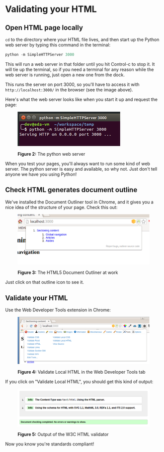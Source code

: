 # Validating your HTML

## Open HTML page locally
`cd` to the directory where your HTML file lives, and then start up the Python web server by typing this command in the terminal:

```js
python -m SimpleHTTPServer 3000
```

This will run a web server in that folder until you hit Control-c to stop it. It will tie up the terminal, so if you need a terminal for any reason while the web server is running, just open a new one from the dock.

This runs the server on port 3000, so you'll have to access it with `http://localhost:3000/` in the browser (see the image above).

Here's what the web server looks like when you start it up and request the page:

<figure>
  <img src="./images/python-web-server.png" alt="Web server"><br>
  <figcaption>
    <p><strong>Figure 2:</strong> The python web server</p>
  </figcaption>
</figure>

When you test your pages, you'll always want to run some kind of web server. The python server is easy and available, so why not. Just don't tell anyone we have you using Python!

## Check HTML generates document outline
We've installed the Document Outliner tool in Chrome, and it gives you a nice idea of the structure of your page. Check this out:

<figure>
  <img src="./images/document-outliner.png" alt="Document outliner"><br>
  <figcaption>
    <p><strong>Figure 3:</strong> The HTML5 Document Outliner at work</p>
  </figcaption>
</figure>

Just click on that outline icon to see it.

## Validate your HTML
Use the Web Developer Tools extension in Chrome:

<figure>
  <img src="./images/web-dev-tools.png" alt="Web developer tools"><br>
  <figcaption>
    <p><strong>Figure 4:</strong> Validate Local HTML in the Web Developer Tools tab</p>
  </figcaption>
</figure>

If you click on "Validate Local HTML", you should get this kind of output:

<figure>
  <img src="./images/validator-output.png" alt="No HTML errors"><br>
  <figcaption>
    <p><strong>Figure 5:</strong> Output of the W3C HTML validator</p>
  </figcaption>
</figure>

Now you know you're standards compliant!
